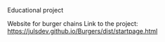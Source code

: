 
Educational project

Website for burger chains
Link to the project: https://julsdev.github.io/Burgers/dist/startpage.html 
